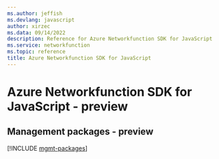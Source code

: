 ```yaml
---
ms.author: jeffish
ms.devlang: javascript
author: xirzec
ms.data: 09/14/2022
description: Reference for Azure Networkfunction SDK for JavaScript
ms.service: networkfunction
ms.topic: reference
title: Azure Networkfunction SDK for JavaScript
---
```

# Azure Networkfunction SDK for JavaScript - preview

## Management packages - preview
[!INCLUDE [mgmt-packages](networkfunction-mgmt-index.md)]

